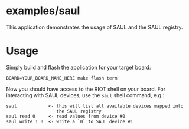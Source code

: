 examples/saul
================
This application demonstrates the usage of SAUL and the SAUL registry.

Usage
=====
Simply build and flash the application for your target board:
```
BOARD=YOUR_BOARD_NAME_HERE make flash term
```

Now you should have access to the RIOT shell on your board. For interacting
with SAUL devices, use the `saul` shell command, e.g.:
```
saul            <- this will list all available devices mapped into
                   the SAUL registry
saul read 0     <- read values from device #0
saul write 1 0  <- write a `0` to SAUL device #1
```
